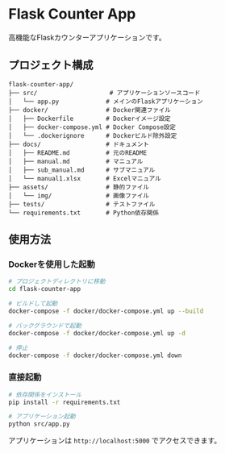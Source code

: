 # Flask Counter App

高機能なFlaskカウンターアプリケーションです。

## プロジェクト構成

```
flask-counter-app/
├── src/                    # アプリケーションソースコード
│   └── app.py             # メインのFlaskアプリケーション
├── docker/                # Docker関連ファイル
│   ├── Dockerfile         # Dockerイメージ設定
│   ├── docker-compose.yml # Docker Compose設定
│   └── .dockerignore      # Dockerビルド除外設定
├── docs/                  # ドキュメント
│   ├── README.md          # 元のREADME
│   ├── manual.md          # マニュアル
│   ├── sub_manual.md      # サブマニュアル
│   └── manual1.xlsx       # Excelマニュアル
├── assets/                # 静的ファイル
│   └── img/               # 画像ファイル
├── tests/                 # テストファイル
└── requirements.txt       # Python依存関係
```

## 使用方法

### Dockerを使用した起動

```bash
# プロジェクトディレクトリに移動
cd flask-counter-app

# ビルドして起動
docker-compose -f docker/docker-compose.yml up --build

# バックグラウンドで起動
docker-compose -f docker/docker-compose.yml up -d

# 停止
docker-compose -f docker/docker-compose.yml down
```

### 直接起動

```bash
# 依存関係をインストール
pip install -r requirements.txt

# アプリケーション起動
python src/app.py
```

アプリケーションは `http://localhost:5000` でアクセスできます。